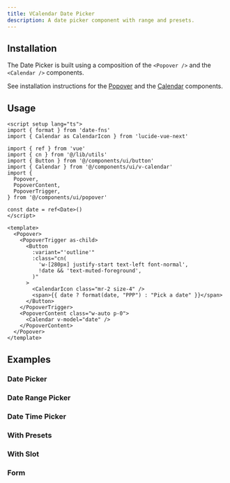 ```yaml
---
title: VCalendar Date Picker
description: A date picker component with range and presets.
---
```


<ComponentPreview name="VDatePickerDemo"  />

## Installation

The Date Picker is built using a composition of the `<Popover />` and the `<Calendar />` components.

See installation instructions for the [Popover](/docs/components/popover#installation) and the [Calendar](/docs/components/calendar#installation) components.

## Usage

```vue
<script setup lang="ts">
import { format } from 'date-fns'
import { Calendar as CalendarIcon } from 'lucide-vue-next'

import { ref } from 'vue'
import { cn } from '@/lib/utils'
import { Button } from '@/components/ui/button'
import { Calendar } from '@/components/ui/v-calendar'
import {
  Popover,
  PopoverContent,
  PopoverTrigger,
} from '@/components/ui/popover'

const date = ref<Date>()
</script>

<template>
  <Popover>
    <PopoverTrigger as-child>
      <Button
        :variant="'outline'"
        :class="cn(
          'w-[280px] justify-start text-left font-normal',
          !date && 'text-muted-foreground',
        )"
      >
        <CalendarIcon class="mr-2 size-4" />
        <span>{{ date ? format(date, "PPP") : "Pick a date" }}</span>
      </Button>
    </PopoverTrigger>
    <PopoverContent class="w-auto p-0">
      <Calendar v-model="date" />
    </PopoverContent>
  </Popover>
</template>
```

## Examples

### Date Picker

<ComponentPreview name="VDatePickerDemo"  />

### Date Range Picker

<ComponentPreview name="VDatePickerWithRange"  />

### Date Time Picker

<ComponentPreview name="VDateTimePickerDemo"  />

### With Presets

<ComponentPreview name="VDatePickerWithPresets"  />

### With Slot

<ComponentPreview name="VRangePickerWithSlot"  />

### Form

<ComponentPreview name="VDatePickerForm"  />
